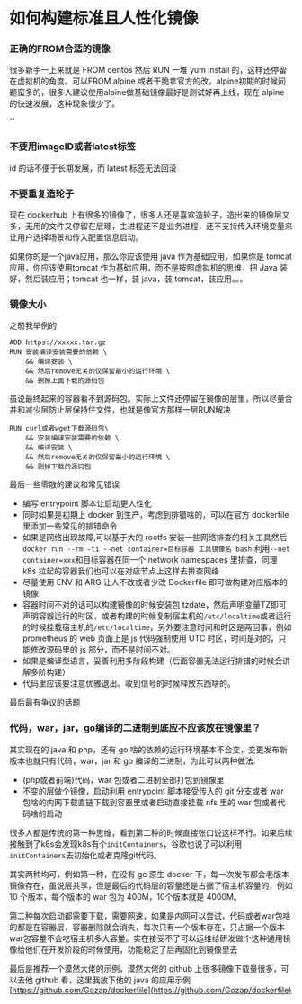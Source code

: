 # 如何构建标准且人性化镜像

### 正确的FROM合适的镜像

很多新手一上来就是 FROM centos 然后 RUN  一堆 yum install 的，这样还停留在虚拟机的角度。可以FROM alpine 或者干脆拿官方的改，alpine初期的时候问题蛮多的，很多人建议使用alpine做基础镜像最好是测试好再上线，现在 alpine 的快速发展，这种现象很少了。

**``**

### 不要用imageID或者latest标签

id 的话不便于长期发展，而 latest 标签无法回滚

### 不要重复造轮子

现在 dockerhub 上有很多的镜像了，很多人还是喜欢造轮子，造出来的镜像层又多，无用的文件又停留在层理，主进程还不是业务进程，还不支持传入环境变量来让用户选择场景和传入配置信息启动。

如果你的是一个java应用，那么你应该使用 java 作为基础应用，如果你是 tomcat 应用，你应该使用tomcat 作为基础应用，而不是按照虚拟机的思维，把 Java 装好，然后装应用；tomcat 也一样，装 java，装 tomcat，装应用。。。

### 镜像大小

之前我举例的

```
ADD https://xxxxx.tar.gz
RUN 安装编译安装需要的依赖 \
    && 编译安装 \
    && 然后remove无关的仅保留最小的运行环境 \
    && 删掉上面下载的源码包
```

虽说最终起来的容器看不到源码包。实际上文件还停留在镜像的层里，所以尽量合并和减少层防止层保持住文件，也就是像官方那样一层RUN解决

```
RUN curl或者wget下载源码包\
    && 安装编译安装需要的依赖 \
    && 编译安装 \
    && 然后remove无关的仅保留最小的运行环境 \
    && 删掉下载的源码包
```

最后一些零散的建议和常见错误

* 编写 entrypoint 脚本让启动更人性化
* 同时如果是初期上 docker 到生产，考虑到排错啥的，可以在官方 dockerfile 里添加一些常见的排错命令
* 如果是网络出现故障,可以基于大的 rootfs 安装一些网络排查的相关工具然后`docker run --rm -ti --net container=目标容器 工具镜像名 bash` 利用`--net container=xxx`和目标容器在同一个 network namespaces 里排查，同理 k8s 拉起的容器我们也可以在对应节点上这样去排查网络
* 尽量使用 ENV 和 ARG 让人不改或者少改 Dockerfile 即可做构建对应版本的镜像
* 容器时间不对的话可以构建镜像的时候安装包 tzdate，然后声明变量TZ即可声明容器运行的时区，或者构建的时候复制宿主机的`/etc/localtime`或者运行的时候挂载宿主机的`/etc/localtime`，另外要注意时间和时区是两回事，例如 prometheus 的 web 页面上是 js 代码强制使用 UTC 时区，时间是对的，只能修改源码里的 js 部分，而不是时间不对。
* 如果是编译型语言，妥善利用多阶段构建（后面容器无法运行排错的时候会讲解多阶构建）
* 代码里应该要注意优雅退出。收到信号的时候释放东西啥的。

最后最有争议的话题

### 代码，war，jar，go编译的二进制到底应不应该放在镜像里？

其实现在的 java 和 php，还有 go 啥的依赖的运行环境基本不会变，变更发布新版本也就只有代码，war，jar 和 go 编译的二进制，为此可以两种做法:

* (php或者前端)代码，war 包或者二进制全部打包到镜像里
* 不变的层做个镜像，启动利用 entrypoint 脚本接受传入的 git 分支或者 war 包啥的内网下载直链下载到容器里或者启动直接挂载 nfs 里的 war 包或者代码啥的启动

很多人都是传统的第一种思维，看到第二种的时候直接张口说这样不行。如果后续接触到了k8s会发现k8s有个`initContainers`，谷歌也说了可以利用`initContainers`去初始化或者克隆git代码。

其实两种均可，例如第一种，在没有 gc 原生 docker 下，每一次发布都会老版本镜像存在，虽说层共享，但是最后的代码层的容量还是占据了宿主机容量的，例如 10 个版本，每个版本的 war 包为 400M，10个版本就是 4000M。

第二种每次启动都需要下载，需要网速，如果是内网可以尝试，代码或者war包啥的都是在容器层，容器删除就会消失，每次只有一个版本存在，只占据一个版本war包容量不会吃宿主机多大容量。实在接受不了可以运维给研发做个这种通用镜像给他们在开发阶段的时候使用，功能稳定了后再固化到镜像里去



最后是推荐一个漠然大佬的示例，漠然大佬的 github 上很多镜像下载量很多，可以去他 github 看，这里我放下他的 java 的应用示例 [https://github.com/Gozap/dockerfile](https://github.com/Gozap/dockerfile)
